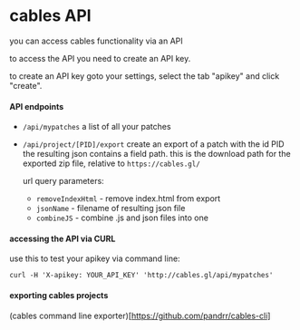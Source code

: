 
# cables API

you can access cables functionality via an API

to access the API you need to create an API key.

to create an API key goto your settings, select the tab "apikey" and click "create".

#### API endpoints

- `/api/mypatches` 
  a list of all your patches

- `/api/project/[PID]/export`
  create an export of a patch with the id PID
  the resulting json contains a field path. this is the download path for the exported zip file, relative to `https://cables.gl/`

  url query parameters:

  - `removeIndexHtml` - remove index.html from export
  - `jsonName` - filename of resulting json file 
  - `combineJS` - combine .js and json files into one

#### accessing the API via CURL

use this to test your apikey via command line:

`curl -H 'X-apikey: YOUR_API_KEY' 'http://cables.gl/api/mypatches'`

#### exporting cables projects

(cables command line exporter)[https://github.com/pandrr/cables-cli]




